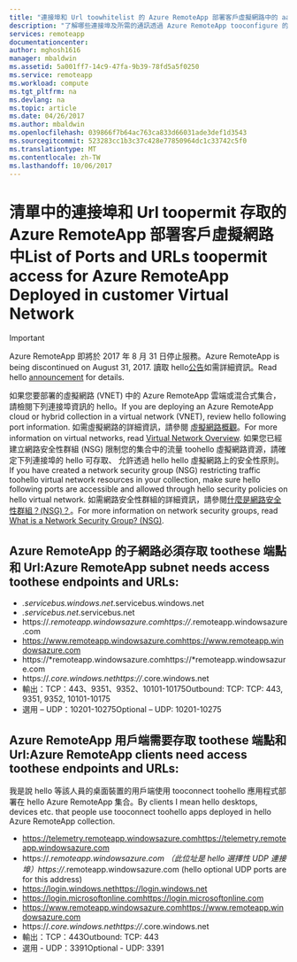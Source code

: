```yaml
---
title: "連接埠和 Url toowhitelist 的 Azure RemoteApp 部署客戶虛擬網路中的 aaaList |Microsoft 文件"
description: "了解哪些連接埠及所需的通訊透過 Azure RemoteApp tooconfigure 的 Url。"
services: remoteapp
documentationcenter: 
author: mghosh1616
manager: mbaldwin
ms.assetid: 5a001ff7-14c9-47fa-9b39-78fd5a5f0250
ms.service: remoteapp
ms.workload: compute
ms.tgt_pltfrm: na
ms.devlang: na
ms.topic: article
ms.date: 04/26/2017
ms.author: mbaldwin
ms.openlocfilehash: 039866f7b64ac763ca833d66031ade3def1d3543
ms.sourcegitcommit: 523283cc1b3c37c428e77850964dc1c33742c5f0
ms.translationtype: MT
ms.contentlocale: zh-TW
ms.lasthandoff: 10/06/2017
---
```

# <a name="list-of-ports-and-urls-toopermit-access-for-azure-remoteapp-deployed-in-customer-virtual-network"></a><span data-ttu-id="8db7c-103">清單中的連接埠和 Url toopermit 存取的 Azure RemoteApp 部署客戶虛擬網路中</span><span class="sxs-lookup"><span data-stu-id="8db7c-103">List of Ports and URLs toopermit access for Azure RemoteApp Deployed in customer Virtual Network</span></span>
> [!IMPORTANT]
> <span data-ttu-id="8db7c-104">Azure RemoteApp 即將於 2017 年 8 月 31 日停止服務。</span><span class="sxs-lookup"><span data-stu-id="8db7c-104">Azure RemoteApp is being discontinued on August 31, 2017.</span></span> <span data-ttu-id="8db7c-105">讀取 hello[公告](https://go.microsoft.com/fwlink/?linkid=821148)如需詳細資訊。</span><span class="sxs-lookup"><span data-stu-id="8db7c-105">Read hello [announcement](https://go.microsoft.com/fwlink/?linkid=821148) for details.</span></span>
> 
> 

<span data-ttu-id="8db7c-106">如果您要部署的虛擬網路 (VNET) 中的 Azure RemoteApp 雲端或混合式集合，請檢閱下列連接埠資訊的 hello。</span><span class="sxs-lookup"><span data-stu-id="8db7c-106">If you are deploying an Azure RemoteApp cloud or hybrid collection in a virtual network (VNET), review hello following port information.</span></span> <span data-ttu-id="8db7c-107">如需虛擬網路的詳細資訊，請參閱 [虛擬網路概觀](../virtual-network/virtual-networks-overview.md)。</span><span class="sxs-lookup"><span data-stu-id="8db7c-107">For more information on virtual networks, read [Virtual Network Overview](../virtual-network/virtual-networks-overview.md).</span></span> <span data-ttu-id="8db7c-108">如果您已經建立網路安全性群組 (NSG) 限制您的集合中的流量 toohello 虛擬網路資源，請確定下列連接埠的 hello 可存取、 允許透過 hello hello 虛擬網路上的安全性原則。</span><span class="sxs-lookup"><span data-stu-id="8db7c-108">If you have created a network security group (NSG) restricting traffic toohello virtual network resources in your collection, make sure hello following ports are accessible and allowed through hello security policies on hello virtual network.</span></span> <span data-ttu-id="8db7c-109">如需網路安全性群組的詳細資訊，請參閱[什麼是網路安全性群組？(NSG)？](../virtual-network/virtual-networks-nsg.md)。</span><span class="sxs-lookup"><span data-stu-id="8db7c-109">For more information on network security groups, read [What is a Network Security Group? (NSG)](../virtual-network/virtual-networks-nsg.md).</span></span>

## <a name="azure-remoteapp-subnet-needs-access-toothese-endpoints-and-urls"></a><span data-ttu-id="8db7c-110">Azure RemoteApp 的子網路必須存取 toothese 端點和 Url:</span><span class="sxs-lookup"><span data-stu-id="8db7c-110">Azure RemoteApp subnet needs access toothese endpoints and URLs:</span></span>
* <span data-ttu-id="8db7c-111">*.servicebus.windows.net</span><span class="sxs-lookup"><span data-stu-id="8db7c-111">*.servicebus.windows.net</span></span>
* <span data-ttu-id="8db7c-112">*.servicebus.net</span><span class="sxs-lookup"><span data-stu-id="8db7c-112">*.servicebus.net</span></span>
* <span data-ttu-id="8db7c-113">https://*.remoteapp.windowsazure.com</span><span class="sxs-lookup"><span data-stu-id="8db7c-113">https://*.remoteapp.windowsazure.com</span></span>  
* <span data-ttu-id="8db7c-114">https://www.remoteapp.windowsazure.com</span><span class="sxs-lookup"><span data-stu-id="8db7c-114">https://www.remoteapp.windowsazure.com</span></span> 
* <span data-ttu-id="8db7c-115">https://*remoteapp.windowsazure.com</span><span class="sxs-lookup"><span data-stu-id="8db7c-115">https://*remoteapp.windowsazure.com</span></span>  
* <span data-ttu-id="8db7c-116">https://*.core.windows.net</span><span class="sxs-lookup"><span data-stu-id="8db7c-116">https://*.core.windows.net</span></span>  
* <span data-ttu-id="8db7c-117">輸出：TCP：443、9351、9352、10101-10175</span><span class="sxs-lookup"><span data-stu-id="8db7c-117">Outbound: TCP: TCP: 443, 9351, 9352, 10101-10175</span></span> 
* <span data-ttu-id="8db7c-118">選用 – UDP：10201-10275</span><span class="sxs-lookup"><span data-stu-id="8db7c-118">Optional – UDP: 10201-10275</span></span>  

## <a name="azure-remoteapp-clients-need-access-toothese-endpoints-and-urls"></a><span data-ttu-id="8db7c-119">Azure RemoteApp 用戶端需要存取 toothese 端點和 Url:</span><span class="sxs-lookup"><span data-stu-id="8db7c-119">Azure RemoteApp clients need access toothese endpoints and URLs:</span></span>
<span data-ttu-id="8db7c-120">我是說 hello 等該人員的桌面裝置的用戶端使用 tooconnect toohello 應用程式部署在 hello Azure RemoteApp 集合。</span><span class="sxs-lookup"><span data-stu-id="8db7c-120">By clients I mean hello desktops, devices etc. that people use tooconnect toohello apps deployed in hello Azure RemoteApp collection.</span></span>

* <span data-ttu-id="8db7c-121">https://telemetry.remoteapp.windowsazure.com</span><span class="sxs-lookup"><span data-stu-id="8db7c-121">https://telemetry.remoteapp.windowsazure.com</span></span>  
* <span data-ttu-id="8db7c-122">https://*.remoteapp.windowsazure.com （此位址是 hello 選擇性 UDP 連接埠）</span><span class="sxs-lookup"><span data-stu-id="8db7c-122">https://*.remoteapp.windowsazure.com (hello optional UDP ports are for this address)</span></span> 
* <span data-ttu-id="8db7c-123">https://login.windows.net</span><span class="sxs-lookup"><span data-stu-id="8db7c-123">https://login.windows.net</span></span>  
* <span data-ttu-id="8db7c-124">https://login.microsoftonline.com</span><span class="sxs-lookup"><span data-stu-id="8db7c-124">https://login.microsoftonline.com</span></span>  
* <span data-ttu-id="8db7c-125">https://www.remoteapp.windowsazure.com</span><span class="sxs-lookup"><span data-stu-id="8db7c-125">https://www.remoteapp.windowsazure.com</span></span> 
* <span data-ttu-id="8db7c-126">https://*.core.windows.net</span><span class="sxs-lookup"><span data-stu-id="8db7c-126">https://*.core.windows.net</span></span>  
* <span data-ttu-id="8db7c-127">輸出：TCP：443</span><span class="sxs-lookup"><span data-stu-id="8db7c-127">Outbound: TCP: 443</span></span>  
* <span data-ttu-id="8db7c-128">選用 - UDP：3391</span><span class="sxs-lookup"><span data-stu-id="8db7c-128">Optional - UDP: 3391</span></span> 

